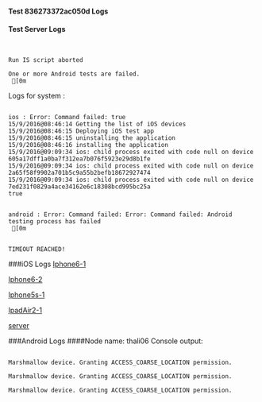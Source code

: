 #### Test 836273372ac050d Logs

#### Test Server Logs
```

 
Run IS script aborted
 
One or more Android tests are failed.
 [0m

```


Logs for system : 
```

ios : Error: Command failed: true
15/9/2016@08:46:14 Getting the list of iOS devices 
15/9/2016@08:46:15 Deploying iOS test app 
15/9/2016@08:46:15 uninstalling the application 
15/9/2016@08:46:16 installing the application 
15/9/2016@09:09:34 ios: child process exited with code null on device 605a17dff1a0ba7f312ea7b076f5923e29d8b1fe 
15/9/2016@09:09:34 ios: child process exited with code null on device 2a65f58f9902a701b5c9a55b2befb18672927474 
15/9/2016@09:09:34 ios: child process exited with code null on device 7ed231f0829a4ace34162e6c18308bcd995bc25a 
true


android : Error: Command failed: Error: Command failed: Android testing process has failed
 [0m


TIMEOUT REACHED!
```
###iOS Logs
[Iphone6-1](https://github.com/ThaliTester/TestResults/blob/836273372ac050d_Upgraded_tests__977_mlesnic/iOS_Iphone6-1.md)

[Iphone6-2](https://github.com/ThaliTester/TestResults/blob/836273372ac050d_Upgraded_tests__977_mlesnic/iOS_Iphone6-2.md)

[Iphone5s-1](https://github.com/ThaliTester/TestResults/blob/836273372ac050d_Upgraded_tests__977_mlesnic/iOS_Iphone5s-1.md)

[IpadAir2-1](https://github.com/ThaliTester/TestResults/blob/836273372ac050d_Upgraded_tests__977_mlesnic/iOS_IpadAir2-1.md)

[server](https://github.com/ThaliTester/TestResults/blob/836273372ac050d_Upgraded_tests__977_mlesnic/iOS_server.md)


###Android Logs
####Node name: thali06
Console output:
```

Marshmallow device. Granting ACCESS_COARSE_LOCATION permission.

Marshmallow device. Granting ACCESS_COARSE_LOCATION permission.

Marshmallow device. Granting ACCESS_COARSE_LOCATION permission.
```



